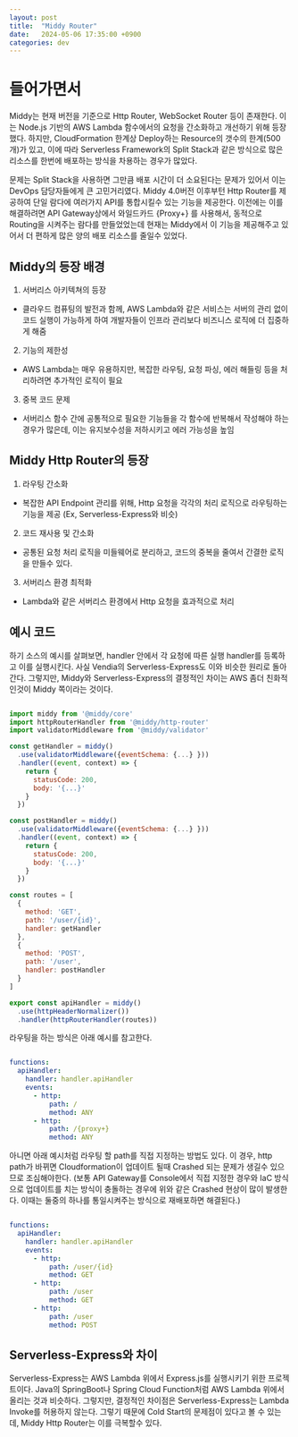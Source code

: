 ```yaml
---
layout: post
title:  "Middy Router"
date:   2024-05-06 17:35:00 +0900
categories: dev
---
```


# 들어가면서

Middy는 현재 버전을 기준으로 Http Router, WebSocket Router 등이 존재한다. 이는 Node.js 기반의 AWS Lambda 함수에서의 
요청을 간소화하고 개선하기 위해 등장했다. 하지만, CloudFormation 한계상 Deploy하는 Resource의 갯수의 한계(500개)가 있고,
이에 따라 Serverless Framework의 Split Stack과 같은 방식으로 많은 리소스를 한번에 배포하는 방식을 차용하는 경우가 많았다.

문제는 Split Stack을 사용하면 그만큼 배포 시간이 더 소요된다는 문제가 있어서 이는 DevOps 담당자들에게 큰 고민거리였다.
Middy 4.0버전 이후부턴 Http Router를 제공하여 단일 람다에 여러가지 API를 통합시킬수 있는 기능을 제공한다. 
이전에는 이를 해결하려면 API Gateway상에서 와일드카드 {Proxy+} 를 사용해서, 동적으로 Routing을 시켜주는 람다를 만들었었는데
현재는 Middy에서 이 기능을 제공해주고 있어서 더 편하게 많은 양의 배포 리소스를 줄일수 있었다.

## Middy의 등장 배경

1. 서버리스 아키텍쳐의 등장 
  - 클라우드 컴퓨팅의 발전과 함께, AWS Lambda와 같은 서비스는 서버의 관리 없이 코드 실행이 가능하게 하여 개발자들이 인프라 관리보다
    비즈니스 로직에 더 집중하게 해줌

2. 기능의 제한성
  - AWS Lambda는 매우 유용하지만, 복잡한 라우팅, 요청 파싱, 에러 해들링 등을 처리하려면 추가적인 로직이 필요

3. 중복 코드 문제
  - 서버리스 함수 간에 공통적으로 필요한 기능들을 각 함수에 반복해서 작성해야 하는 경우가 많은데, 이는 유지보수성을 저하시키고 
    에러 가능성을 높임

## Middy Http Router의 등장

1. 라우팅 간소화
 - 복잡한 API Endpoint 관리를 위해, Http 요청을 각각의 처리 로직으로 라우팅하는 기능을 제공 (Ex, Serverless-Express와 비슷)

2. 코드 재사용 및 간소화
 - 공통된 요청 처리 로직을 미들웨어로 분리하고, 코드의 중복을 줄여서 간결한 로직을 만들수 있다.

3. 서버리스 환경 최적화
 - Lambda와 같은 서버리스 환경에서 Http 요청을 효과적으로 처리

## 예시 코드

하기 소스의 예시를 살펴보면, handler 안에서 각 요청에 따른 실행 handler를 등록하고 이를 실행시킨다.
사실 Vendia의 Serverless-Express도 이와 비슷한 원리로 돌아간다. 그렇지만, Middy와 Serverless-Express의 결정적인 차이는 AWS 좀더 친화적인것이 Middy 쪽이라는 것이다.

~~~ js

import middy from '@middy/core'
import httpRouterHandler from '@middy/http-router'
import validatorMiddleware from '@middy/validator'

const getHandler = middy()
  .use(validatorMiddleware({eventSchema: {...} }))
  .handler((event, context) => {
    return {
      statusCode: 200,
      body: '{...}'
    }
  })

const postHandler = middy()
  .use(validatorMiddleware({eventSchema: {...} }))
  .handler((event, context) => {
    return {
      statusCode: 200,
      body: '{...}'
    }
  })

const routes = [
  {
    method: 'GET',
    path: '/user/{id}',
    handler: getHandler
  },
  {
    method: 'POST',
    path: '/user',
    handler: postHandler
  }
]

export const apiHandler = middy()
  .use(httpHeaderNormalizer())
  .handler(httpRouterHandler(routes))

~~~

라우팅을 하는 방식은 아래 예시를 참고한다. 

~~~ yml

functions:
  apiHandler:
    handler: handler.apiHandler
    events:
      - http:
          path: /
          method: ANY
      - http:
          path: /{proxy+}
          method: ANY
~~~

아니면 아래 예시처럼 라우팅 할 path를 직접 지정하는 방법도 있다. 이 경우, http path가 바뀌면 Cloudformation이 업데이트 될때 Crashed 되는 문제가 생길수 있으므로 조심해야한다. 
(보통 API Gateway를 Console에서 직접 지정한 경우와 IaC 방식으로 업데이트를 치는 방식이 충돌하는 경우에 위와 같은 Crashed 현상이 많이 발생한다. 이때는 둘중의 하나를 통일시켜주는 방식으로 재배포하면 해결된다.)

~~~ yml

functions:
  apiHandler:
    handler: handler.apiHandler
    events:
      - http:
          path: /user/{id}
          method: GET
      - http:
          path: /user
          method: GET
      - http:
          path: /user
          method: POST
~~~         


## Serverless-Express와 차이

Serverless-Express는 AWS Lambda 위에서 Express.js를 실행시키기 위한 프로젝트이다. Java의 SpringBoot나 Spring Cloud Function처럼 AWS Lambda 위에서 올리는 것과 비슷하다.
그렇지만, 결정적인 차이점은 Serverless-Express는 Lambda Invoke를 허용하지 않는다. 그렇기 때문에 Cold Start의 문제점이 있다고 볼 수 있는데, Middy Http Router는 이를
극복할수 있다. 
